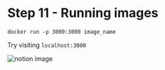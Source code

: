 Step 11 - Running images
========================

    docker run -p 3000:3000 image_name

Try visiting `localhost:3000`

![notion image](https://www.notion.so/image/https%3A%2F%2Fprod-files-secure.s3.us-west-2.amazonaws.com%2F085e8ad8-528e-47d7-8922-a23dc4016453%2F6a51c694-85c5-4072-bcb7-522a3f7b0314%2FScreenshot_2024-03-09_at_4.14.02_PM.png?table=block&id=5eeb0e92-2b81-4755-ab23-5ac1bdbdf70e&cache=v2)